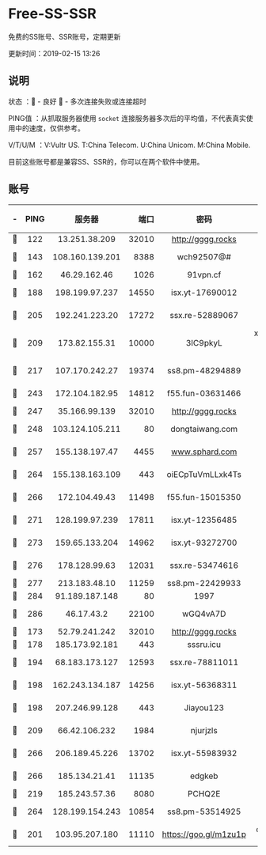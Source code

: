 # Free-SS-SSR

免费的SS账号、SSR账号，定期更新

更新时间：2019-02-15 13:26

## 说明

状态     ：🙂 - 良好 🙁 - 多次连接失败或连接超时

PING值   ：从抓取服务器使用 `socket` 连接服务器多次后的平均值，不代表真实使用中的速度，仅供参考。

V/T/U/M  ：V:Vultr US. T:China Telecom. U:China Unicom. M:China Mobile.

目前这些账号都是兼容SS、SSR的，你可以在两个软件中使用。

## 账号

|-|PING|服务器|端口|密码|加密方式|区域|V/T/U/M|
|:----:|:----:|:-----:|-----:|:----:|:----:|:----:|:----:|
|🙂|122|13.251.38.209|32010|http://gggg.rocks|chacha20|SG|9↑/9↑/9↑/10↑|
|🙂|143|108.160.139.201|8388|wch92507@#|aes-256-cfb|JP|9↑/10↑/10↑/10↑|
|🙂|162|46.29.162.46|1026|91vpn.cf|rc4-md5|RU|9↑/9↑/10↑/10↑|
|🙂|188|198.199.97.237|14550|isx.yt-17690012|aes-256-cfb|US|10↑/10↑/10↑/10↑|
|🙂|205|192.241.223.20|17272|ssx.re-52889067|aes-256-cfb|US|10↑/10↑/10↑/10↑|
|🙂|209|173.82.155.31|10000|3IC9pkyL|xchacha20-ietf-poly1305|US|10↑/10↑/10↑/10↑|
|🙂|217|107.170.242.27|19374|ss8.pm-48294889|aes-256-cfb|US|10↑/10↑/10↑/10↑|
|🙂|243|172.104.182.95|14812|f55.fun-03631466|aes-256-cfb|SG|10↑/10↑/10↑/10↑|
|🙂|247|35.166.99.139|32010|http://gggg.rocks|chacha20|US|9↑/9↑/9↑/9↑|
|🙂|248|103.124.105.211|80|dongtaiwang.com|aes-256-cfb|US|10↑/10↑/10↑/10↑|
|🙂|257|155.138.197.47|4455|www.sphard.com|aes-256-cfb|US|9↑/10↑/10↑/10↑|
|🙂|264|155.138.163.109|443|oiECpTuVmLLxk4Ts|aes-256-cfb|US|4↓/10↑/10↑/10↑|
|🙂|266|172.104.49.43|11498|f55.fun-15015350|aes-256-cfb|SG|10↑/10↑/10↑/10↑|
|🙂|271|128.199.97.239|17811|isx.yt-12356485|aes-256-cfb|SG|10↑/10↑/10↑/10↑|
|🙂|273|159.65.133.204|14962|isx.yt-93272700|aes-256-cfb|SG|10↑/10↑/10↑/10↑|
|🙂|276|178.128.99.63|12031|ssx.re-53474616|aes-256-cfb|SG|10↑/10↑/10↑/10↑|
|🙂|277|213.183.48.10|11259|ss8.pm-22429933|rc4-md5|RU|10↑/10↑/10↑/10↑|
|🙂|284|91.189.187.148|80|1997|chacha20|US|10↑/10↑/10↑/10↑|
|🙂|286|46.17.43.2|22100|wGQ4vA7D|aes-256-gcm|RU|4↓/10↑/10↑/10↑|
|🙂|173|52.79.241.242|32010|http://gggg.rocks|chacha20|KR|7↑/9↑/8↑/9↑|
|🙂|178|185.173.92.181|443|sssru.icu|rc4-md5|RU|10↑/10↑/10↑/10↑|
|🙂|194|68.183.173.127|12593|ssx.re-78811011|aes-256-cfb|US|10↑/10↑/10↑/10↑|
|🙂|198|162.243.134.187|14256|isx.yt-56368311|aes-256-cfb|US|10↑/10↑/10↑/10↑|
|🙂|198|207.246.99.128|443|Jiayou123|aes-256-cfb|US|10↑/10↑/10↑/10↑|
|🙂|209|66.42.106.232|1984|njurjzls|aes-256-cfb|US|6↓/10↑/10↑/10↑|
|🙂|266|206.189.45.226|13702|isx.yt-55983932|aes-256-cfb|SG|10↑/10↑/10↑/10↑|
|🙂|266|185.134.21.41|11135|edgkeb|aes-256-cfb|GB|10↑/10↑/10↑/10↑|
|🙂|219|185.243.57.36|8080|PCHQ2E|rc4-md5|US|10↑/10↑/10↑/10↑|
|🙂|264|128.199.154.243|10854|ss8.pm-53514925|aes-256-cfb|SG|10↑/10↑/10↑/10↑|
|🙁|201|103.95.207.180|11110|https://goo.gl/m1zu1p|chacha20-ietf|US|8↓/10↑/8↓/9↑|
